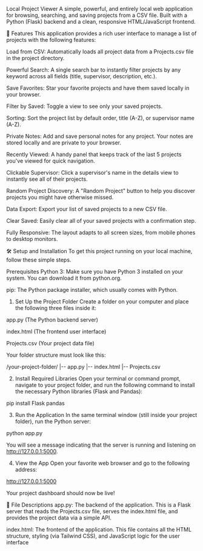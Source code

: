 Local Project Viewer
A simple, powerful, and entirely local web application for browsing, searching, and saving projects from a CSV file. Built with a Python (Flask) backend and a clean, responsive HTML/JavaScript frontend.

🚀 Features
This application provides a rich user interface to manage a list of projects with the following features:

Load from CSV: Automatically loads all project data from a Projects.csv file in the project directory.

Powerful Search: A single search bar to instantly filter projects by any keyword across all fields (title, supervisor, description, etc.).

Save Favorites: Star your favorite projects and have them saved locally in your browser.

Filter by Saved: Toggle a view to see only your saved projects.

Sorting: Sort the project list by default order, title (A-Z), or supervisor name (A-Z).

Private Notes: Add and save personal notes for any project. Your notes are stored locally and are private to your browser.

Recently Viewed: A handy panel that keeps track of the last 5 projects you've viewed for quick navigation.

Clickable Supervisor: Click a supervisor's name in the details view to instantly see all of their projects.

Random Project Discovery: A "Random Project" button to help you discover projects you might have otherwise missed.

Data Export: Export your list of saved projects to a new CSV file.

Clear Saved: Easily clear all of your saved projects with a confirmation step.

Fully Responsive: The layout adapts to all screen sizes, from mobile phones to desktop monitors.

🛠️ Setup and Installation
To get this project running on your local machine, follow these simple steps.

Prerequisites
Python 3: Make sure you have Python 3 installed on your system. You can download it from python.org.

pip: The Python package installer, which usually comes with Python.

1. Set Up the Project Folder
Create a folder on your computer and place the following three files inside it:

app.py (The Python backend server)

index.html (The frontend user interface)

Projects.csv (Your project data file)

Your folder structure must look like this:

/your-project-folder/
|-- app.py
|-- index.html
|-- Projects.csv

2. Install Required Libraries
Open your terminal or command prompt, navigate to your project folder, and run the following command to install the necessary Python libraries (Flask and Pandas):

pip install Flask pandas

3. Run the Application
In the same terminal window (still inside your project folder), run the Python server:

python app.py

You will see a message indicating that the server is running and listening on http://127.0.0.1:5000.

4. View the App
Open your favorite web browser and go to the following address:

http://127.0.0.1:5000

Your project dashboard should now be live!

📄 File Descriptions
app.py: The backend of the application. This is a Flask server that reads the Projects.csv file, serves the index.html file, and provides the project data via a simple API.

index.html: The frontend of the application. This file contains all the HTML structure, styling (via Tailwind CSS), and JavaScript logic for the user interface
